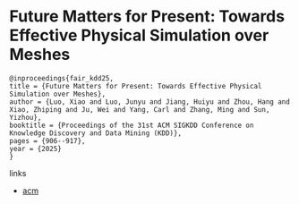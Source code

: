 # Future Matters for Present: Towards Effective Physical Simulation over Meshes

```
@inproceedings{fair_kdd25,
title = {Future Matters for Present: Towards Effective Physical Simulation over Meshes},
author = {Luo, Xiao and Luo, Junyu and Jiang, Huiyu and Zhou, Hang and Xiao, Zhiping and Ju, Wei and Yang, Carl and Zhang, Ming and Sun, Yizhou},
booktitle = {Proceedings of the 31st ACM SIGKDD Conference on Knowledge Discovery and Data Mining (KDD)},
pages = {906--917},
year = {2025}
}
```

links
- [acm](https://dl.acm.org/doi/10.1145/3690624.3709340)
